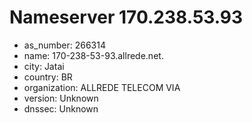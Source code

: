 # Nameserver 170.238.53.93

* as_number: 266314
* name: 170-238-53-93.allrede.net.
* city: Jatai
* country: BR
* organization: ALLREDE TELECOM VIA
* version: Unknown
* dnssec: Unknown
